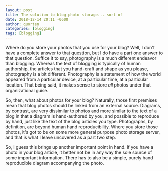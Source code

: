 ```yaml
---
layout: post
title: The solution to blog photo storage... sort of
date: 2018-12-14 20:11 -0600
author: quorten
categories: [blogging]
tags: [blogging]
---
```


Where do you store your photos that you use for your blog?  Well, I
don't have a complete answer to that question, but I do have a part
one answer to that question.  Suffice it to say, photography is a much
different endeavor than blogging.  Whereas the text of blogging is
typically of human authorship, the articles that you hand-craft and
shape as you please, photography is a bit different.  Photography is a
statement of how the world appeared from a particular device, at a
particular time, at a particular location.  That being said, it makes
sense to store _all_ photos under that organizational guise.

So, then, what about photos for your blog?  Naturally, those first
premises mean that blog photos should be linked from an external
source.  Diagrams, by contrast, are very dissimilar to photos and more
similar to the text of a blog in that a diagram is hand-authored by
you, and possible to reproduce by hand, just like the text of the blog
articles you type.  Photographs, by definition, are beyond human hand
reproducibility.  Where you store those photos, it's got to be on some
more general purpose photo storage server, and that is what I leave
uncovered as a part two step.

So, I guess this brings up another important point in hand.  If you
have a photo in your blog article, it better not be in any way the
sole source of some important information.  There has to also be a
simple, purely hand reproducible diagram accompanying the photo.
